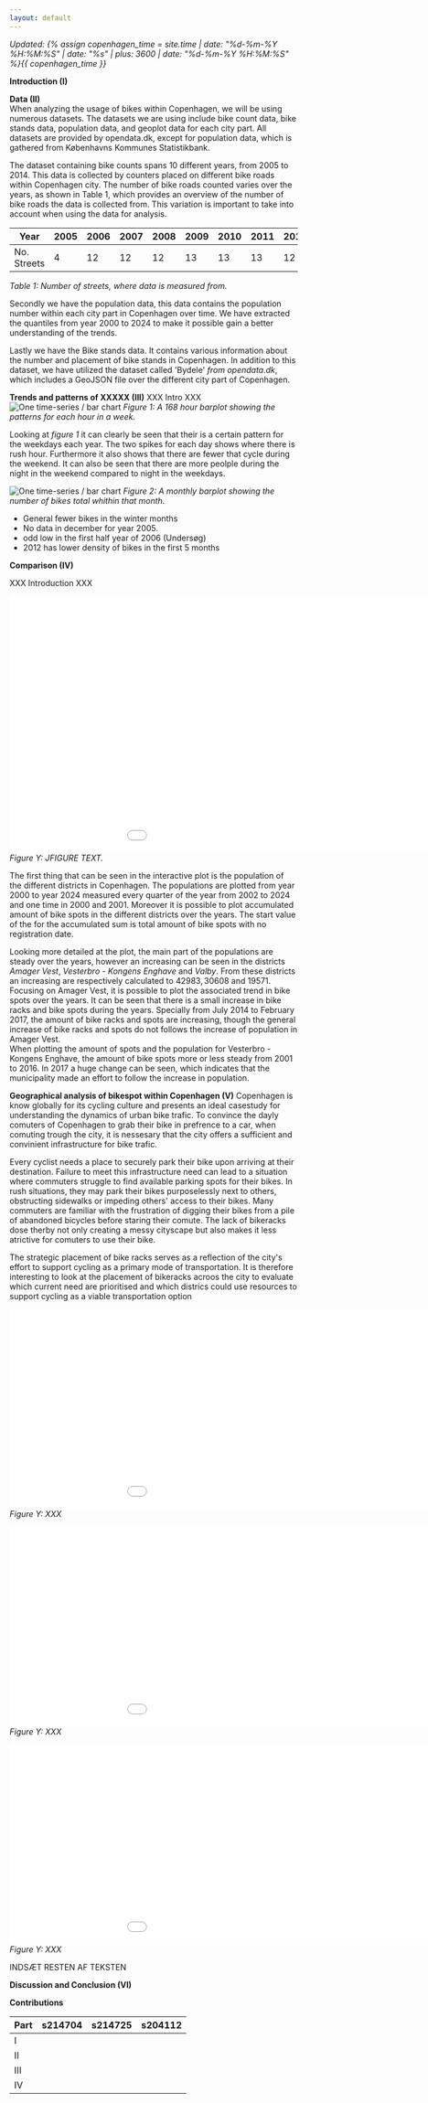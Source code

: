 ```yaml
---
layout: default
---
```

*Updated: {% assign copenhagen_time = site.time | date: "%d-%m-%Y %H:%M:%S" | date: "%s" | plus: 3600 | date: "%d-%m-%Y %H:%M:%S" %}{{ copenhagen_time }}*


__Introduction (I)__




__Data (II)__\
When analyzing the usage of bikes within Copenhagen, we will be using numerous datasets. The datasets we are using include bike count data, bike stands data, population data, and geoplot data for each city part. All datasets are provided by opendata.dk, except for population data, which is gathered from Københavns Kommunes Statistikbank.

The dataset containing bike counts spans 10 different years, from 2005 to 2014. This data is collected by counters placed on different bike roads within Copenhagen city. The number of bike roads counted varies over the years, as shown in Table 1, which provides an overview of the number of bike roads the data is collected from. This variation is important to take into account when using the data for analysis.


|Year| 2005 | 2006 | 2007 | 2008 | 2009 | 2010 | 2011 | 2012 | 2013 | 2014 | 
|--------|--------|---------|-----------|----------|--------|----------|--------|--------|--------|--------|
|No. Streets|  4  |   12  | 12      | 12     | 13   | 13     | 13   |12   |13   |9   |

_Table 1: Number of streets, where data is measured from._

Secondly we have the population data, this data contains the population number within each city part in Copenhagen over time. We have extracted the quantiles from year 2000 to 2024 to make it possible gain a better understanding of the trends.

Lastly we have the Bike stands data. It contains various information about the number and placement of bike stands in Copenhagen. In addition to this dataset, we have utilized the dataset called 'Bydele' *from opendata.dk*, which includes a GeoJSON file over the different city part of Copenhagen.

__Trends and patterns of XXXXX (III)__
XXX Intro XXX
![One time-series / bar chart](/A3/168hourplot.png)
_Figure 1: A 168 hour barplot showing the patterns for each hour in a week._

Looking at *figure 1* it can clearly be seen that their is a certain pattern for the weekdays each year. The two spikes for each day shows where there is rush hour. Furthermore it also shows that there are fewer that cycle during the weekend. 
It can also be seen that there are more peolple during the night in the weekend compared to night in the weekdays.

![One time-series / bar chart](/A3/monthlyplot.png)
_Figure 2: A monthly barplot showing the number of bikes total whithin that month._

- General fewer bikes in the winter months
- No data in december for year 2005.
- odd low in the first half year of 2006 (Undersøg)
- 2012 has lower density of bikes in the first 5 months

__Comparison (IV)__

XXX Introduction  XXX

<embed 
       type="text/html" 
       src="A3\bokeh_population_spots.html"
       width="1100"
       height="450">
_Figure Y: JFIGURE TEXT._

The first thing that can be seen in the interactive plot is the population of the different districts in Copenhagen. The populations are plotted from year 2000 to year 2024 measured every quarter of the year from 2002 to 2024 and one time in 2000 and 2001. Moreover it is possible to plot accumulated amount of bike spots in the different districts over the years. The start value of the for the accumulated sum is total amount of bike spots with no registration date. 

Looking more detailed at the plot, the main part of the populations are steady over the years, however an increasing can be seen in the districts _Amager Vest_, _Vesterbro - Kongens Enghave_ and _Valby_. From these districts an increasing are respectively calculated to $42983, 30608$ and $19571$. \
Focusing on Amager Vest, it is possible to plot the associated trend in bike spots over the years. It can be seen that there is a small increase in bike racks and bike spots during the years. Specially from July 2014 to February 2017, the amount of bike racks and spots are increasing, though the general increase of bike racks and spots do not follows the increase of population in Amager Vest. \
When plotting the amount of spots and the population for Vesterbro - Kongens Enghave, the amount of bike spots more or less steady from 2001 to 2016. In 2017 a huge change can be seen, which indicates that the municipality made an effort to follow the increase in population. 

__Geographical analysis of bikespot within Copenhagen (V)__
 Copenhagen is know globally for its cycling culture and presents an ideal casestudy for understanding the dynamics of urban bike trafic. To convince the dayly comuters of Copenhagen to grab their bike in prefrence to a car, when comuting trough the city, it is nessesary that the city offers a sufficient and convinient infrastructure for bike trafic. 

Every cyclist needs a place to securely park their bike upon arriving at their destination. Failure to meet this infrastructure need can lead to a situation where commuters struggle to find available parking spots for their bikes. In rush situations, they may park their bikes purposelessly next to others, obstructing sidewalks or impeding others' access to their bikes. Many commuters are familiar with the frustration of digging their bikes from a pile of abandoned bicycles before staring their comute. The lack of bikeracks dose therby not only creating a messy cityscape but also makes it less atrictive for comuters to use their bike. 

The strategic placement of bike racks serves as a reflection of the city's effort to support cycling as a primary mode of transportation. It is therefore interesting to look at the placement of bikeracks acroos the city to evaluate which current need are prioritised and which districs could use resources to support cycling as a viable transportation option 

<embed 
       type="text/html" 
       src="A3\Geoplot_antal_pladser.html"
       width="1100"
       height="350">
_Figure Y: XXX_

<embed 
       type="text/html" 
       src="A3\Geoplot_antal_pladser_per_m2.html"
       width="1100"
       height="350">
_Figure Y: XXX_

<embed 
       type="text/html" 
       src="A3\Geoplot_antal_pladser_per_befolkning.html"
       width="1100"
       height="350">
_Figure Y: XXX_

INDSÆT RESTEN AF TEKSTEN


__Discussion and Conclusion (VI)__


__Contributions__

| Part | s214704 | s214725 | s204112 |
|------|---------|---------|---------|
| I    |         |         |         |
| II   |         |         |         |
| III  |         |         |         |
| IV   |         |         |         |

